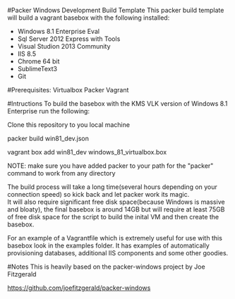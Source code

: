 #Packer Windows Development Build Template
This packer build template will build a vagrant basebox with the following installed:
+ Windows 8.1 Enterprise Eval
+ Sql Server 2012 Express with Tools
+ Visual Studion 2013 Community
+ IIS 8.5
+ Chrome 64 bit
+ SublimeText3
+ Git


#Prerequisites:
Virtualbox
Packer 
Vagrant


#Intructions
To build the basebox with the KMS VLK version of Windows 8.1 Enterprise run the following:

Clone this repository to you local machine

packer build win81_dev.json

vagrant box add win81_dev windows_81_virtualbox.box

NOTE: make sure you have added packer to your path for the "packer" command to work from any directory

The build process will take a long time(several hours depending on your connection speed) so kick back and let packer work its magic.  
It will also require significant free disk space(because Windows is massive and bloaty), the final basebox is around 14GB but will require 
at least 75GB of free disk space for the script to build the inital VM and then create the basebox.

For an example of a Vagrantfile which is extremely useful for use with this basebox look in the examples folder.  It has examples of 
automatically provisioning databases, additional IIS components and some other goodies.


#Notes
This is heavily based on the packer-windows project by Joe Fitzgerald

https://github.com/joefitzgerald/packer-windows